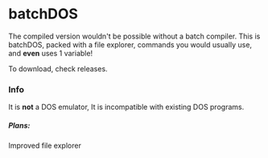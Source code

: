# batchDOS
The compiled version wouldn't be possible without a batch compiler.
This is batchDOS, packed with a file explorer, commands you would usually use, and **even** uses 1 variable!

To download, check releases.

### Info
It is **not** a DOS emulator, It is incompatible with existing DOS programs.

##### Plans:
Improved file explorer
